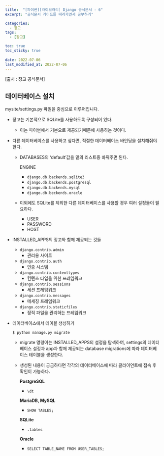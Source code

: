 ```yaml
---
title:  "[파이썬][라이브러리] Django 공식문서 - 6"
excerpt: "공식문서 가이드를 따라가면서 공부하기"

categories:
  - 장고
tags:
  - [장고]

toc: true
toc_sticky: true
 
date: 2022-07-06
last_modified_at: 2022-07-06
---
```

[출처 : 장고 공식문서]


## 데이터베이스 설치

mysite/settings.py 파일을 중심으로 이루어집니다.

- 장고는 기본적으로 SQLite를 사용하도록 구성되어 있다.
    - 이는 파이썬에서 기본으로 제공되기때문에 사용하는 것이다.
- 다른 데이터베이스를 사용하고 싶다면, 적절한 데이터베이스 바인딩을 설치해줘야한다.
    - DATABASES의 ‘default’값을 밑의 리스트중 바꿔주면 된다.
        
        ENGINE
        
        - `django.db.backends.sqlite3`
        - `django.db.backends.postgresql`
        - `django.db.backends.mysql`
        - `django.db.beckends.oracle`
    - 이외에도 SQLite를 제외한 다른 데이터베이스를 사용할 경우 여러 설정들이 필요하다.
        - USER
        - PASSWORD
        - HOST

- INSTALLED_APPS의 장고와 함께 제공되는 것들
    - `django.contrib.admin`
        - 관리용 사이트
    - `django.contrib.auth`
        - 인증 시스템
    - `django.contrib.contenttypes`
        - 컨텐츠 타입을 위한 프레임워크
    - `django.contrib.sessions`
        - 세션 프레임워크
    - `django.contrib.messages`
        - 메세징 프레임워크
    - `django.contrib.staticfiles`
        - 정적 파일을 관리하는 프레임워크
        
- 데이터베이스에서 테이블 생성하기
    
    `$ python manage.py migrate`
    
    - migrate 명령어는 INSTALLED_APPS의 설정을 탐색하여, settings의 데이터베이스 설정과 app과 함께 제공되는 database migrations에 따라 데이터베이스 테이블을 생성한다.
    - 생성된 내용이 궁금하다면 각각의 데이터베이스에 따라 클라이언트에 접속 후 확인이 가능하다.
        
        **PostgreSQL**
        
        - `\dt`
        
        **MariaDB, MySQL**
        
        - `SHOW TABLES;`
        
        **SQLite**
        
        - `.tables`
        
        **Oracle**
        
        - `SELECT TABLE_NAME FROM USER_TABLES;`